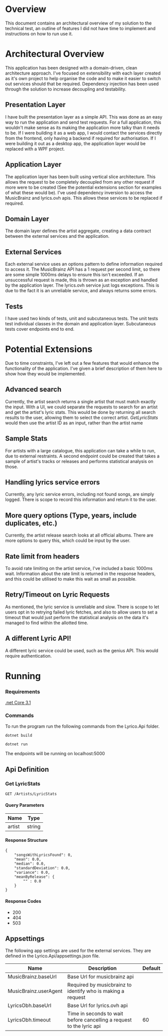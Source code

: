 # Overview
This document contains an architectural overview of my solution to the technical test, an outline of features I did not have time to implement and instructions on how to run use it. 

# Architectural Overview
This application has been designed with a domain-driven, clean architecture approach. I've focused on extensibility with each layer created as it's own project to help organise the code and to make it easier to switch out services should that be required. Dependency injection has been used through the solution to increase decoupling and testability.

## Presentation Layer
I have built the presentation layer as a simple API. This was done as an easy way to run the application and send test requests. For a full application, this wouldn't make sense as its making the application more talky than it needs to be. If I were building it as a web app, I would contact the services directly from the frontend, only having a backend if required for authorisation. If I were building it out as a desktop app, the application layer would be replaced with a WPF project. 

## Application Layer
The application layer has been built using vertical slice architecture. This allows the request to be completely decoupled from any other request if more were to be created (See the potential extensions section for examples of what these would be). I've used dependency inversion to access the MusicBrainz and lyrics.ovh apis. This allows these services to be replaced if required. 

## Domain Layer
The domain layer defines the artist aggregate, creating a data contract between the external services and the application.

## External Services
Each external service uses an options pattern to define information required to access it. The MusicBrainz API has a 1 request per second limit, so there are some simple 1000ms delays to ensure this isn't exceeded. If an unsuccessful request is made, this is thrown as an exception and handled by the application layer. The lyrics.ovh service just logs exceptions. This is due to the fact it is an unreliable service, and always returns some errors. 

## Tests
I have used two kinds of tests, unit and subcutaneous tests. The unit tests test individual classes in the domain and application layer. Subcutaneous tests cover endpoints end to end.
 
# Potential Extensions
Due to time constraints, I've left out a few features that would enhance the functionality of the application. I've given a brief description of them here to show how they would be implemented. 

## Advanced search
Currently, the artist search returns a single artist that must match exactly the input. With a UI, we could separate the requests to search for an artist and get the artist's lyric stats. This would be done by returning all search results to the user, allowing them to select the correct artist. *GetLyricStats* would then use the artist ID as an input, rather than the artist name

## Sample Stats
For artists with a large catalogue, this application can take a while to run, due to external restraints. A second endpoint could be created that takes a sample of artist's tracks or releases and performs statistical analysis on those. 

## Handling lyrics service errors
Currently, any lyric service errors, including not found songs, are simply logged. There is scope to record this information and return it to the user. 

## More query options (Type, years, include duplicates, etc.)
Currently, the artist release search looks at all official albums. There are more options to query this, which could be input by the user.

## Rate limit from headers
To avoid rate limiting on the artist service, I've included a basic 1000ms wait. Information about the rate limit is returned in the response headers, and this could be utilised to make this wait as small as possible. 

## Retry/Timeout on Lyric Requests
As mentioned, the lyric service is unreliable and slow. There is scope to let users opt in to retrying failed lyric fetches, and also to allow users to set a timeout that would just perform the statistical analysis on the data it's managed to find within the allotted time. 

## A different Lyric API!
A different lyric service could be used, such as the genius API. This would require authentication. 

# Running
### Requirements
[.net Core 3.1](https://dotnet.microsoft.com/download/dotnet/3.1)
### Commands
To run the program run the following commands from the Lyrico.Api folder.

`dotnet build`

`dotnet run`

The endpoints will be running on localhost:5000
## Api Definition
### Get LyricStats
`GET /Artists/LyricStats`
#### Query Parameters
Name | Type 
 ---|---
artist |string|

#### Response Structure
```
{
    "songsWithLyricsFound": 0,
    "mean": 0.0,
    "median": 0.0,
    "standardDeviation": 0.0,
    "variance": 0.0,
    "meanByRelease": {
        "" : 0.0
    }
}
```
#### Response Codes
 - 200
 - 404 
 - 503
 
 ## Appsettings
 The following app settings are used for the external services. They are defined in the Lyrico.Api/appsettings.json file.

 Name|Description|Default
 ---|---|---
 MusicBrainz.baseUrl | Base Url for musicbrainz api
 MusicBrainz.userAgent | Required by musicbrainz to identify who is making a request
  LyricsObh.baseUrl | Base Url for lyrics.ovh api
 LyricsObh.timeout | Time in seconds to wait before cancelling a request to the lyric api | 60